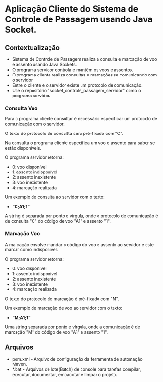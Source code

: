 # Aplicação Cliente do Sistema de Controle de Passagem usando Java Socket.

## Contextualização

- Sistema de Controle de Passagem realiza a consulta e marcação de voo e assento usando Java Sockets.
- O programa servidor controla e mantêm os voos e assentos. 
- O programa cliente realiza consultas e marcações se comunicando com o servidor.
- Entre o cliente e o servidor existe um protocolo de comunicação.
- Use o repositório "socket_controle_passagem_servidor" como o programa servidor.

### Consulta Voo

Para o programa cliente consultar é necessário especificar um protocolo de comunicação com o servidor.

O texto do protocolo de consultta será pré-fixado com "C".

Na consulta o programa cliente especifica um voo e assento para saber se estão disponíveis. 

O programa servidor retorna:
 - 0: voo disponível
 - 1: assento indisponível
 - 2: assento inexistente
 - 3: voo inexistente
 - 4: marcação realizada

Um exemplo de consulta ao servidor com o texto:
 - **"C;A1;1"**

A string é separada por ponto e vírgula, onde o protocolo de comunicação é de consulta "C" do código de voo "A1" e assento "1".

### Marcação Voo

A marcação envolve mandar o código do voo e assento ao servidor e este marcar como indisponível. 

O programa servidor retorna:
 - 0: voo disponível
 - 1: assento indisponível
 - 2: assento inexistente
 - 3: voo inexistente
 - 4: marcação realizada

O texto do protocolo de marcação é pré-fixado com "M".

Um exemplo de marcação de voo ao servidor com o texto:
- **"M;A1;1"**

Uma string separada por ponto e vírgula, onde a comunicação é de marcação "M" do código de voo "A1" e assento "1".

## Arquivos

- pom.xml - Arquivo de configuração da ferramenta de automação Maven.
- *.bat - Arquivos de lote(Batch) de console para tarefas compilar, executar, documentar, empacotar e limpar o projeto.